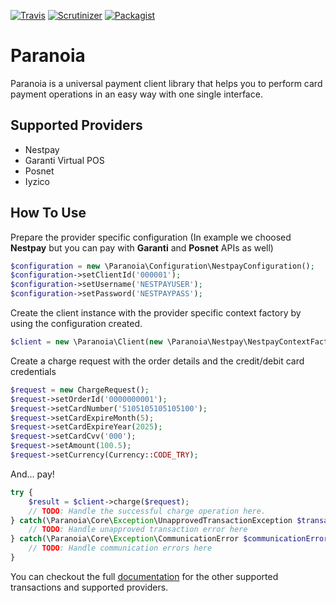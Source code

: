 [![Travis](https://img.shields.io/travis/paranoiaproject/paranoia.svg)](https://travis-ci.org/paranoiaproject/paranoia)
[![Scrutinizer](https://img.shields.io/scrutinizer/g/paranoiaproject/paranoia.svg)](https://scrutinizer-ci.com/g/paranoiaproject/paranoia/)
[![Packagist](https://img.shields.io/packagist/dt/paranoiaproject/paranoia.svg)](https://packagist.org/packages/paranoiaproject/paranoia)


# Paranoia 

Paranoia is a universal payment client library that helps you to perform card payment operations in an easy way with one single interface. 

## Supported Providers

* Nestpay
* Garanti Virtual POS
* Posnet
* Iyzico

## How To Use

Prepare the provider specific configuration (In example we choosed **Nestpay** but you can pay with **Garanti** and **Posnet** APIs as well)

```php
$configuration = new \Paranoia\Configuration\NestpayConfiguration();
$configuration->setClientId('000001');
$configuration->setUsername('NESTPAYUSER');
$configuration->setPassword('NESTPAYPASS');
```

Create the client instance with the provider specific context factory by using the configuration created.

```php
$client = new \Paranoia\Client(new \Paranoia\Nestpay\NestpayContextFactory($configuration));
```

Create a charge request with the order details and the credit/debit card credentials

```php
$request = new ChargeRequest();
$request->setOrderId('0000000001');
$request->setCardNumber('5105105105105100');
$request->setCardExpireMonth(5);
$request->setCardExpireYear(2025);
$request->setCardCvv('000');
$request->setAmount(100.5);
$request->setCurrency(Currency::CODE_TRY);
```

And... pay!

```php
try {
	$result = $client->charge($request);
	// TODO: Handle the successful charge operation here.
} catch(\Paranoia\Core\Exception\UnapprovedTransactionException $transactionError) {
	// TODO: Handle unapproved transaction error here
} catch(\Paranoia\Core\Exception\CommunicationError $communicationError) {
	// TODO: Handle communication errors here
}
```

You can checkout the full [documentation](/docs/index.md) for the other supported transactions and supported providers.
